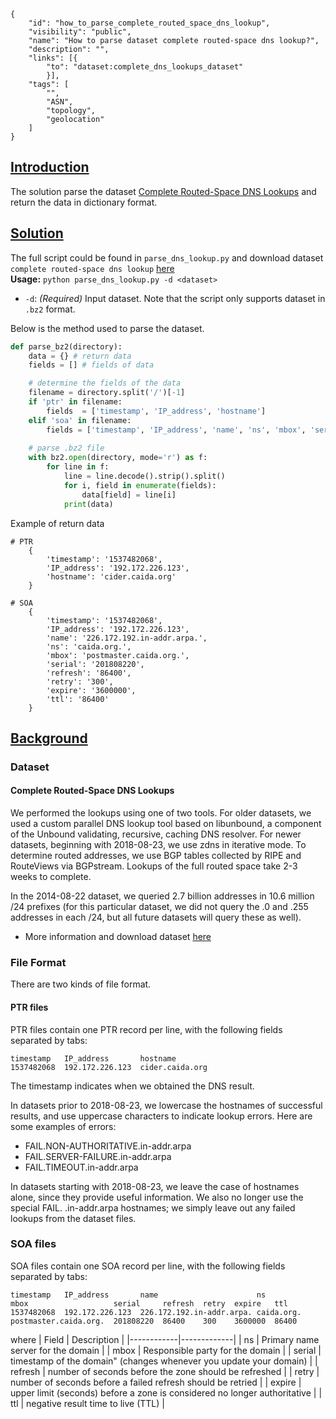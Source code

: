 ~~~
{
    "id": "how_to_parse_complete_routed_space_dns_lookup",
    "visibility": "public",
    "name": "How to parse dataset complete routed-space dns lookup?",
    "description": "",
    "links": [{
        "to": "dataset:complete_dns_lookups_dataset"
        }],
    "tags": [
        "",
        "ASN",
        "topology",
        "geolocation"
    ]
}
~~~
## **<ins> Introduction </ins>**
The solution parse the dataset [Complete Routed-Space DNS Lookups](https://www.caida.org/data/active/complete_dns_lookups_dataset.xml) and return the data in dictionary format.

## **<ins> Solution </ins>**

The full script could be found in `parse_dns_lookup.py` and  download dataset `complete routed-space dns lookup` [here](https://www.caida.org/data/active/dns_lookups_dataset_request.xml)\
**Usage:** `python parse_dns_lookup.py -d <dataset>`
- `-d`: *(Required)* Input dataset. Note that the script only supports dataset in  `.bz2` format.  

Below is the method used to parse the dataset.   
~~~python 
def parse_bz2(directory):
    data = {} # return data
    fields = [] # fields of data

    # determine the fields of the data
    filename = directory.split('/')[-1]
    if 'ptr' in filename:
        fields  = ['timestamp', 'IP_address', 'hostname']
    elif 'soa' in filename:
        fields = ['timestamp', 'IP_address', 'name', 'ns', 'mbox', 'serial', 'refresh', 'retry', 'expire', 'ttl']
    
    # parse .bz2 file
    with bz2.open(directory, mode='r') as f:
        for line in f:
            line = line.decode().strip().split()
            for i, field in enumerate(fields):
                data[field] = line[i]
            print(data)
~~~
Example of return data
~~~
# PTR
    {
        'timestamp': '1537482068',
        'IP_address': '192.172.226.123',
        'hostname': 'cider.caida.org'
    }

# SOA
    {
        'timestamp': '1537482068',
        'IP_address': '192.172.226.123',
        'name': '226.172.192.in-addr.arpa.',
        'ns': 'caida.org.',
        'mbox': 'postmaster.caida.org.',
        'serial': '201808220',
        'refresh': '86400',
        'retry': '300',
        'expire': '3600000',
        'ttl': '86400'
    }
~~~
 
##  **<ins> Background </ins>**

### Dataset ###
####  Complete Routed-Space DNS Lookups
We performed the lookups using one of two tools. For older datasets, we used a custom parallel DNS lookup tool based on libunbound, a component of the Unbound validating, recursive, caching DNS resolver. For newer datasets, beginning with 2018-08-23, we use zdns in iterative mode. To determine routed addresses, we use BGP tables collected by RIPE and RouteViews via BGPstream. Lookups of the full routed space take 2-3 weeks to complete.

In the 2014-08-22 dataset, we queried 2.7 billion addresses in 10.6 million /24 prefixes (for this particular dataset, we did not query the .0 and .255 addresses in each /24, but all future datasets will query these as well).


- More information and download dataset [here](https://www.caida.org/data/active/complete_dns_lookups_dataset.xml)


### File Format
There are two kinds of file format.

#### PTR files
PTR files contain one PTR record  per line, with the following
fields separated by tabs:
~~~
timestamp   IP_address       hostname
1537482068  192.172.226.123  cider.caida.org
~~~
The timestamp indicates when we obtained the DNS result.

In datasets prior to 2018-08-23, we lowercase the hostnames of successful
results, and use uppercase characters to indicate lookup errors.  Here are
some examples of errors:

- FAIL.NON-AUTHORITATIVE.in-addr.arpa
- FAIL.SERVER-FAILURE.in-addr.arpa
- FAIL.TIMEOUT.in-addr.arpa

In datasets starting with 2018-08-23, we leave the case of hostnames alone,
since they provide useful information.  We also no longer use the special
FAIL. .in-addr.arpa hostnames; we simply leave out any failed lookups from
the dataset files.

### SOA files

SOA files contain one SOA record per line, with the following fields separated by tabs: 
~~~
timestamp   IP_address       name                      ns          mbox                   serial     refresh  retry  expire   ttl
1537482068  192.172.226.123  226.172.192.in-addr.arpa. caida.org.  postmaster.caida.org.  201808220  86400    300    3600000  86400
~~~
where
| Field    | Description |
|------------|-------------|
|  ns        | Primary name server for the domain |
|  mbox      | Responsible party for the domain |
|  serial    | timestamp of the domain" (changes whenever you update your domain) |
|  refresh   | number of seconds before the zone should be refreshed | 
|  retry     | number of seconds before a failed refresh should be retried |
|  expire    | upper limit (seconds) before a zone is considered no longer authoritative |
|  ttl       | negative result time to live (TTL) |




